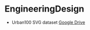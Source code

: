 # EngineeringDesign

* Urban100 SVG dataset
[Google Drive](https://drive.google.com/file/d/1bYAhB-R8VpaMp6ODoc-duGwBUxIwyNKE/view?usp=share_link)
